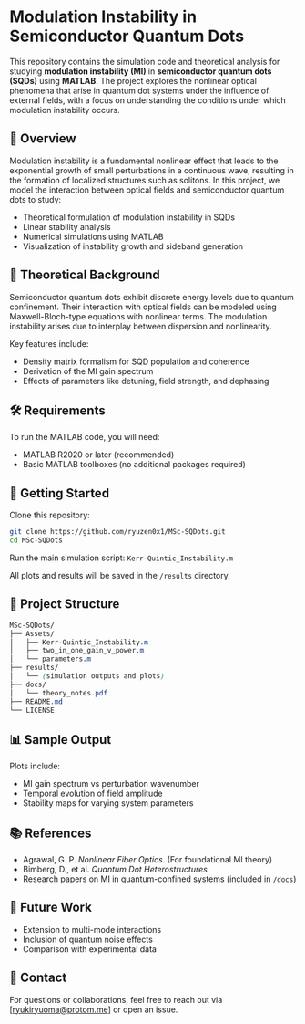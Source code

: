 # Modulation Instability in Semiconductor Quantum Dots

This repository contains the simulation code and theoretical analysis for studying **modulation instability (MI)** in **semiconductor quantum dots (SQDs)** using **MATLAB**. The project explores the nonlinear optical phenomena that arise in quantum dot systems under the influence of external fields, with a focus on understanding the conditions under which modulation instability occurs.

## 📘 Overview

Modulation instability is a fundamental nonlinear effect that leads to the exponential growth of small perturbations in a continuous wave, resulting in the formation of localized structures such as solitons. In this project, we model the interaction between optical fields and semiconductor quantum dots to study:

- Theoretical formulation of modulation instability in SQDs
- Linear stability analysis
- Numerical simulations using MATLAB
- Visualization of instability growth and sideband generation

## 🔬 Theoretical Background

Semiconductor quantum dots exhibit discrete energy levels due to quantum confinement. Their interaction with optical fields can be modeled using Maxwell-Bloch-type equations with nonlinear terms. The modulation instability arises due to interplay between dispersion and nonlinearity.

Key features include:
- Density matrix formalism for SQD population and coherence
- Derivation of the MI gain spectrum
- Effects of parameters like detuning, field strength, and dephasing

## 🛠️ Requirements

To run the MATLAB code, you will need:
- MATLAB R2020 or later (recommended)
- Basic MATLAB toolboxes (no additional packages required)

## 🚀 Getting Started

Clone this repository:

```bash
git clone https://github.com/ryuzen0x1/MSc-SQDots.git
cd MSc-SQDots
```

Run the main simulation script: `Kerr-Quintic_Instability.m`

All plots and results will be saved in the `/results` directory.

## 📁 Project Structure

```css
MSc-SQDots/
├── Assets/
│   ├── Kerr-Quintic_Instability.m
│   ├── two_in_one_gain_v_power.m
│   └── parameters.m
├── results/
│   └── (simulation outputs and plots)
├── docs/
│   └── theory_notes.pdf
├── README.md
└── LICENSE
```

## 📊 Sample Output

Plots include:

- MI gain spectrum vs perturbation wavenumber
- Temporal evolution of field amplitude
- Stability maps for varying system parameters

## 📚 References

- Agrawal, G. P. _Nonlinear Fiber Optics_. (For foundational MI theory)
- Bimberg, D., et al. _Quantum Dot Heterostructures_
- Research papers on MI in quantum-confined systems (included in `/docs`)

## 📌 Future Work

- Extension to multi-mode interactions
- Inclusion of quantum noise effects
- Comparison with experimental data

## 📩 Contact

For questions or collaborations, feel free to reach out via [ryukiryuoma@protom.me] or open an issue.
